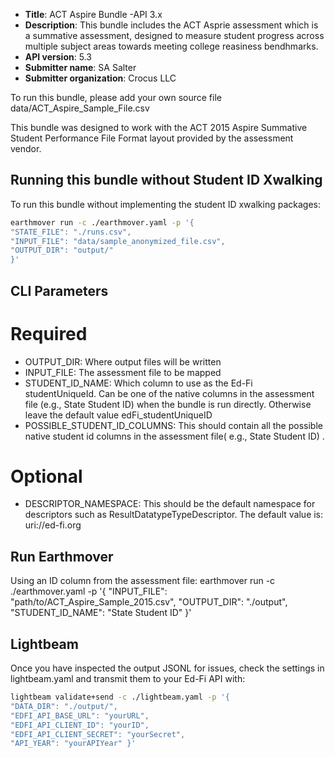 * **Title**: ACT Aspire Bundle -API 3.x
* **Description**: This bundle includes the ACT Asprie assessment which is a summative assessment, designed to measure student progress across multiple subject areas towards meeting college reasiness bendhmarks. 
* **API version**: 5.3
* **Submitter name**: SA Salter
* **Submitter organization**: Crocus LLC

To run this bundle, please add your own source file data/ACT_Aspire_Sample_File.csv

This bundle was designed to work with the ACT 2015 Aspire Summative Student Performance File Format layout provided by the assessment vendor. 

## Running this bundle without Student ID Xwalking
To run this bundle without implementing the student ID xwalking packages:
```bash
earthmover run -c ./earthmover.yaml -p '{
"STATE_FILE": "./runs.csv",
"INPUT_FILE": "data/sample_anonymized_file.csv",
"OUTPUT_DIR": "output/" 
}'
```

## CLI Parameters

# Required
* OUTPUT_DIR: Where output files will be written
* INPUT_FILE: The assessment file to be mapped
* STUDENT_ID_NAME: Which column to use as the Ed-Fi studentUniqueId. Can be one of the native columns in the assessment file (e.g., State Student ID) when the bundle is run directly. Otherwise leave the default value edFi_studentUniqueID
* POSSIBLE_STUDENT_ID_COLUMNS: This should contain all the possible native student id columns in the assessment file( e.g., State Student ID) .

# Optional
* DESCRIPTOR_NAMESPACE: This should be the default namespace for descriptors such as ResultDatatypeTypeDescriptor. The default value is: uri://ed-fi.org

## Run Earthmover
Using an ID column from the assessment file:
earthmover run -c ./earthmover.yaml -p '{
  "INPUT_FILE": "path/to/ACT_Aspire_Sample_2015.csv",
  "OUTPUT_DIR": "./output",
  "STUDENT_ID_NAME": "State Student ID"
}'

## Lightbeam
Once you have inspected the output JSONL for issues, check the settings in lightbeam.yaml and transmit them to your Ed-Fi API with:
```bash
lightbeam validate+send -c ./lightbeam.yaml -p '{
"DATA_DIR": "./output/",
"EDFI_API_BASE_URL": "yourURL",
"EDFI_API_CLIENT_ID": "yourID",
"EDFI_API_CLIENT_SECRET": "yourSecret",
"API_YEAR": "yourAPIYear" }'
```
